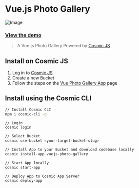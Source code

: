 # Vue.js Photo Gallery
![Image](https://cosmic-s3.imgix.net/c4747e70-785d-11e7-998b-6dbc6e078b76.jpg?w=1000)
### [View the demo](https://cosmicjs.com/apps/vuejs-photo-gallery)
> A Vue.js Photo Gallery Powered by [Cosmic JS](https://cosmicjs.com)

## Install on Cosmic JS
1. Log in to [Cosmic JS](https://cosmicjs.com/login)
2. Create a new Bucket
3. Follow the steps on the [Vue Photo Gallery App](https://cosmicjs.com/apps/vuejs-photo-gallery) page

## Install using the Cosmic CLI
``` bash
// Install Cosmic CLI
npm i cosmic-cli -g

// Login
cosmic login

// Select Bucket
cosmic use-bucket <your-target-bucket-slug>

// Install App to your Bucket and download codebase locally
cosmic install-app vuejs-photo-gallery

// Start App locally
cosmic start-app

// Deploy App to Cosmic App Server
cosmic deploy-app
```
